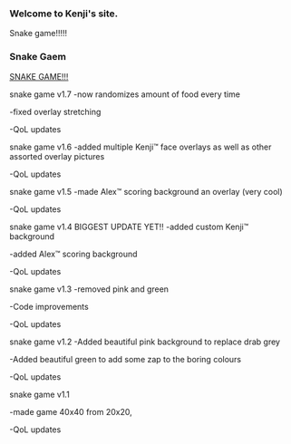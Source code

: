 ### Welcome to Kenji's site.
Snake game!!!!!

### Snake Gaem
[SNAKE GAME!!!](snakegame.html)

snake game v1.7
-now randomizes amount of food every time

-fixed overlay stretching

-QoL updates

snake game v1.6
-added multiple Kenji™ face overlays as well as other assorted overlay pictures

-QoL updates

snake game v1.5
-made Alex™ scoring background an overlay (very cool)

-QoL updates

snake game v1.4
BIGGEST UPDATE YET!!
-added custom Kenji™ background

-added Alex™ scoring background

-QoL updates

snake game v1.3
-removed pink and green

-Code improvements

-QoL updates

snake game v1.2
-Added beautiful pink background to replace drab grey

-Added beautiful green to add some zap to the boring colours

-QoL updates


snake game v1.1

-made game 40x40 from 20x20,

-QoL updates
